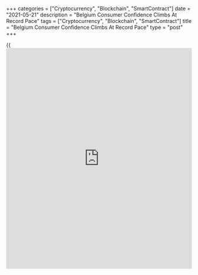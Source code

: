 +++
categories = ["Cryptocurrency", "Blockchain", "SmartContract"]
date = "2021-05-21"
description = "Belgium Consumer Confidence Climbs At Record Pace"
tags = ["Cryptocurrency", "Blockchain", "SmartContract"]
title = "Belgium Consumer Confidence Climbs At Record Pace"
type = "post"
+++

{{<iframe id="large-banner" src="https://www.bounty.group/#slide=5.0" width="100%" height="600" scrolling="no" style="border: 0px solid rgb(216, 221, 230); border-radius: 3px;">}}

Belgium's consumer confidence increased at a record pace in May ahead of
the [news](https://www.letsplayfx.com/blog/forex-news-website/) of the relaxation of Covid-19 lockdown measures for the summer,
survey data from the National Bank of Belgium showed Friday.

The consumer confidence indicator climbed to 4 from -6 in April. The
10-point jump was the fastest monthly increase ever recorded for the
index, the bank said.

The latest survey was carried out from May 3 to 17 and the recovery of
confidence was already evident before the May 11 announcement of
measures relaxing the lockdown for the summer.

The strong improvement was driven by the sharply regained optimism about
trends in unemployment over the coming twelve months and, to a slightly
lesser extent, by the brighter outlook for the general economic
situation in Belgium, the bank said.

Households' fears of future unemployment eased and the relevant index
dropped sharply to 21 from 43.

The index reflecting households' expectations on the national
[economy][1] for the next 12 months jumped to 9 from -2.

Their expectations regarding their future financial outlook dimmed and
the corresponding index dropped to 1 from 2.

Meanwhile, the index measuring future savings intentions rose to 25 from
20.

For comments and feedback [contact](https://www.playgroundfx.com/contact/): editorial@rtt[news](https://www.letsplayfx.com/blog/forex-news-website/).com

[Economic News][1]

 **What parts of the world are seeing the best (and worst) economic
performances lately? Click[here][2] to check out our [Econ Scorecard][2]
and find out! See up-to-the-moment [ranking](https://www.playgroundfx.com/blog/crypto-exchange-ranking/)s for the best and worst
performers in [GDP][3], [unemployment rate][4], [inflation][5] and much
more.**

   1. www.rtt[news](https://www.letsplayfx.com/blog/forex-news-website/).com/Content/EconomicNews.aspx
   2. www.rtt[news](https://www.letsplayfx.com/blog/forex-news-website/).com/economic-scorecard/world-rank/industrial-production/highest-performance.aspx
   3. www.rtt[news](https://www.letsplayfx.com/blog/forex-news-website/).com/economic-scorecard/world-rank/GDP/highest-performance.aspx
   4. www.rtt[news](https://www.letsplayfx.com/blog/forex-news-website/).com/economic-scorecard/world-rank/unemployment-rate/lowest-performance.aspx
   5. www.rtt[news](https://www.letsplayfx.com/blog/forex-news-website/).com/economic-scorecard/world-rank/CPI/highest-performance.aspx